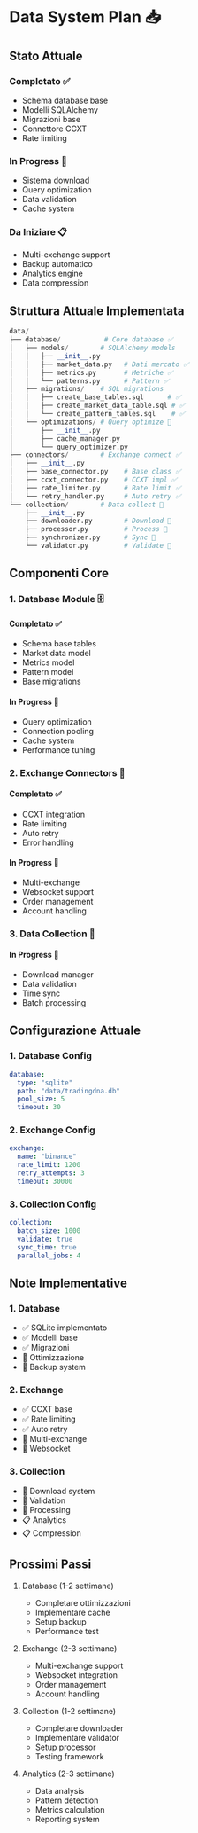# Data System Plan 📥

## Stato Attuale

### Completato ✅
- Schema database base
- Modelli SQLAlchemy
- Migrazioni base
- Connettore CCXT
- Rate limiting

### In Progress 🚧
- Sistema download
- Query optimization
- Data validation
- Cache system

### Da Iniziare 📋
- Multi-exchange support
- Backup automatico
- Analytics engine
- Data compression

## Struttura Attuale Implementata

```python
data/
├── database/           # Core database ✅
│   ├── models/        # SQLAlchemy models
│   │   ├── __init__.py
│   │   ├── market_data.py   # Dati mercato ✅
│   │   ├── metrics.py       # Metriche ✅
│   │   └── patterns.py      # Pattern ✅
│   ├── migrations/    # SQL migrations
│   │   ├── create_base_tables.sql      # ✅
│   │   ├── create_market_data_table.sql # ✅
│   │   └── create_pattern_tables.sql    # ✅
│   └── optimizations/ # Query optimize 🚧
│       ├── __init__.py
│       ├── cache_manager.py
│       └── query_optimizer.py
├── connectors/        # Exchange connect ✅
│   ├── __init__.py
│   ├── base_connector.py    # Base class ✅
│   ├── ccxt_connector.py    # CCXT impl ✅
│   ├── rate_limiter.py      # Rate limit ✅
│   └── retry_handler.py     # Auto retry ✅
└── collection/        # Data collect 🚧
    ├── __init__.py
    ├── downloader.py        # Download 🚧
    ├── processor.py         # Process 🚧
    ├── synchronizer.py      # Sync 🚧
    └── validator.py         # Validate 🚧
```

## Componenti Core

### 1. Database Module 🗄️

#### Completato ✅
- Schema base tables
- Market data model
- Metrics model
- Pattern model
- Base migrations

#### In Progress 🚧
- Query optimization
- Connection pooling
- Cache system
- Performance tuning

### 2. Exchange Connectors 🔗

#### Completato ✅
- CCXT integration
- Rate limiting
- Auto retry
- Error handling

#### In Progress 🚧
- Multi-exchange
- Websocket support
- Order management
- Account handling

### 3. Data Collection 💾

#### In Progress 🚧
- Download manager
- Data validation
- Time sync
- Batch processing

## Configurazione Attuale

### 1. Database Config
```yaml
database:
  type: "sqlite"
  path: "data/tradingdna.db"
  pool_size: 5
  timeout: 30
```

### 2. Exchange Config
```yaml
exchange:
  name: "binance"
  rate_limit: 1200
  retry_attempts: 3
  timeout: 30000
```

### 3. Collection Config
```yaml
collection:
  batch_size: 1000
  validate: true
  sync_time: true
  parallel_jobs: 4
```

## Note Implementative

### 1. Database
- ✅ SQLite implementato
- ✅ Modelli base
- ✅ Migrazioni
- 🚧 Ottimizzazione
- 🚧 Backup system

### 2. Exchange
- ✅ CCXT base
- ✅ Rate limiting
- ✅ Auto retry
- 🚧 Multi-exchange
- 🚧 Websocket

### 3. Collection
- 🚧 Download system
- 🚧 Validation
- 🚧 Processing
- 📋 Analytics
- 📋 Compression

## Prossimi Passi

1. Database (1-2 settimane)
   - Completare ottimizzazioni
   - Implementare cache
   - Setup backup
   - Performance test

2. Exchange (2-3 settimane)
   - Multi-exchange support
   - Websocket integration
   - Order management
   - Account handling

3. Collection (1-2 settimane)
   - Completare downloader
   - Implementare validator
   - Setup processor
   - Testing framework

4. Analytics (2-3 settimane)
   - Data analysis
   - Pattern detection
   - Metrics calculation
   - Reporting system
